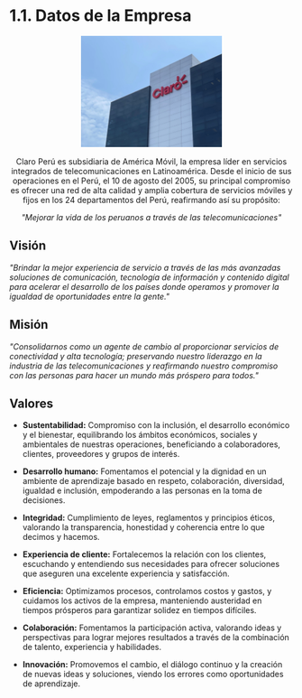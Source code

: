 # 1.1. Datos de la Empresa

<div align="center">

  <a href="https://github.com/othneildrew/Best-README-Template">
    <img src="https://github.com/fiis-bd242/bd242-grupo6/blob/main/src/claroempresa.jpeg?raw=true" alt="Logo" width="250" style=" padding-center: 60px;">
  </a>
  
  </a>

  <br />
  <p align="center">
 Claro Perú es subsidiaria de América Móvil, la empresa líder en servicios integrados de telecomunicaciones en Latinoamérica. Desde el inicio de sus operaciones en el Perú, el 10 de agosto del 2005, su principal compromiso es ofrecer una red de alta calidad y amplia cobertura de servicios móviles y fijos en los 24 departamentos del Perú, reafirmando así su propósito: 
  </p>
<i align="center">
   "Mejorar la vida de los peruanos a través de las telecomunicaciones"
</i>
</div>

## Visión
<i>"Brindar la mejor experiencia de servicio a través de las más avanzadas soluciones de comunicación, tecnología de información y contenido digital para acelerar el desarrollo de los países donde operamos y promover la igualdad de oportunidades entre la gente."</i>
## Misión
<i>"Consolidarnos como un agente de cambio al proporcionar servicios de conectividad y alta tecnología; preservando nuestro liderazgo en la industria de las telecomunicaciones y reafirmando nuestro compromiso con las personas para hacer un mundo más próspero para todos."</i>
## Valores
* **Sustentabilidad:** Compromiso con la inclusión, el desarrollo económico y el bienestar, equilibrando los ámbitos económicos, sociales y ambientales de nuestras operaciones, beneficiando a colaboradores, clientes, proveedores y grupos de interés.

* **Desarrollo humano:** Fomentamos el potencial y la dignidad en un ambiente de aprendizaje basado en respeto, colaboración, diversidad, igualdad e inclusión, empoderando a las personas en la toma de decisiones.

* **Integridad:** Cumplimiento de leyes, reglamentos y principios éticos, valorando la transparencia, honestidad y coherencia entre lo que decimos y hacemos.

* **Experiencia de cliente:** Fortalecemos la relación con los clientes, escuchando y entendiendo sus necesidades para ofrecer soluciones que aseguren una excelente experiencia y satisfacción.

* **Eficiencia:** Optimizamos procesos, controlamos costos y gastos, y cuidamos los activos de la empresa, manteniendo austeridad en tiempos prósperos para garantizar solidez en tiempos difíciles.

* **Colaboración:** Fomentamos la participación activa, valorando ideas y perspectivas para lograr mejores resultados a través de la combinación de talento, experiencia y habilidades.

* **Innovación:** Promovemos el cambio, el diálogo continuo y la creación de nuevas ideas y soluciones, viendo los errores como oportunidades de aprendizaje.